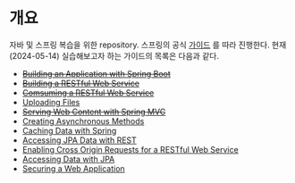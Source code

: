 # 개요

자바 및 스프링 복습을 위한 repository. 스프링의 공식 [가이드](https://spring.io/guides) 를 따라 진행한다. 현재 (2024-05-14) 실습해보고자 하는 가이드의 목록은 다음과
같다.

- [~~Building an Application with Spring Boot~~](https://spring.io/guides/gs/spring-boot)
- [~~Building a RESTful Web Service~~](https://spring.io/guides/gs/rest-service)
- [~~Comsuming a RESTful Web Service~~](https://spring.io/guides/gs/consuming-rest)
- [Uploading Files](https://spring.io/guides/gs/uploading-files)
- [~~Serving Web Content with Spring MVC~~](https://spring.io/guides/gs/serving-web-content)
- [Creating Asynchronous Methods](https://spring.io/guides/gs/async-method)
- [Caching Data with Spring](https://spring.io/guides/gs/caching)
- [Accessing JPA Data with REST](https://spring.io/guides/gs/accessing-data-rest)
- [Enabling Cross Origin Requests for a RESTful Web Service](https://spring.io/guides/gs/rest-service-cors)
- [Accessing Data with JPA](https://spring.io/guides/gs/accessing-data-jpa)
- [Securing a Web Application](https://spring.io/guides/gs/securing-web)
